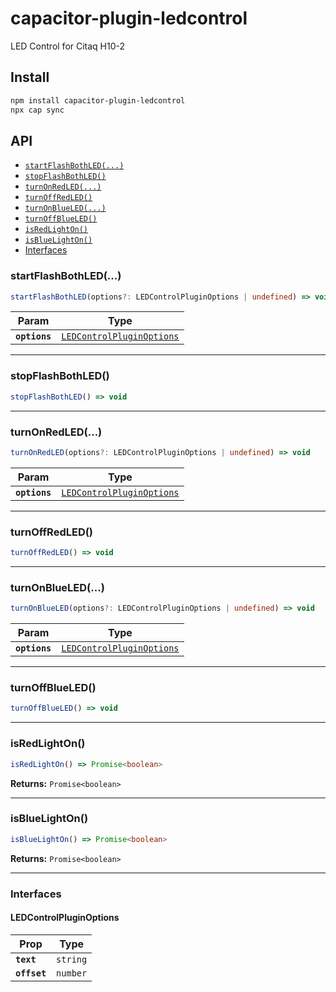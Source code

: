 # capacitor-plugin-ledcontrol

LED Control for Citaq H10-2

## Install

```bash
npm install capacitor-plugin-ledcontrol
npx cap sync
```

## API

<docgen-index>

* [`startFlashBothLED(...)`](#startflashbothled)
* [`stopFlashBothLED()`](#stopflashbothled)
* [`turnOnRedLED(...)`](#turnonredled)
* [`turnOffRedLED()`](#turnoffredled)
* [`turnOnBlueLED(...)`](#turnonblueled)
* [`turnOffBlueLED()`](#turnoffblueled)
* [`isRedLightOn()`](#isredlighton)
* [`isBlueLightOn()`](#isbluelighton)
* [Interfaces](#interfaces)

</docgen-index>

<docgen-api>
<!--Update the source file JSDoc comments and rerun docgen to update the docs below-->

### startFlashBothLED(...)

```typescript
startFlashBothLED(options?: LEDControlPluginOptions | undefined) => void
```

| Param         | Type                                                                        |
| ------------- | --------------------------------------------------------------------------- |
| **`options`** | <code><a href="#ledcontrolpluginoptions">LEDControlPluginOptions</a></code> |

--------------------


### stopFlashBothLED()

```typescript
stopFlashBothLED() => void
```

--------------------


### turnOnRedLED(...)

```typescript
turnOnRedLED(options?: LEDControlPluginOptions | undefined) => void
```

| Param         | Type                                                                        |
| ------------- | --------------------------------------------------------------------------- |
| **`options`** | <code><a href="#ledcontrolpluginoptions">LEDControlPluginOptions</a></code> |

--------------------


### turnOffRedLED()

```typescript
turnOffRedLED() => void
```

--------------------


### turnOnBlueLED(...)

```typescript
turnOnBlueLED(options?: LEDControlPluginOptions | undefined) => void
```

| Param         | Type                                                                        |
| ------------- | --------------------------------------------------------------------------- |
| **`options`** | <code><a href="#ledcontrolpluginoptions">LEDControlPluginOptions</a></code> |

--------------------


### turnOffBlueLED()

```typescript
turnOffBlueLED() => void
```

--------------------


### isRedLightOn()

```typescript
isRedLightOn() => Promise<boolean>
```

**Returns:** <code>Promise&lt;boolean&gt;</code>

--------------------


### isBlueLightOn()

```typescript
isBlueLightOn() => Promise<boolean>
```

**Returns:** <code>Promise&lt;boolean&gt;</code>

--------------------


### Interfaces


#### LEDControlPluginOptions

| Prop         | Type                |
| ------------ | ------------------- |
| **`text`**   | <code>string</code> |
| **`offset`** | <code>number</code> |

</docgen-api>

